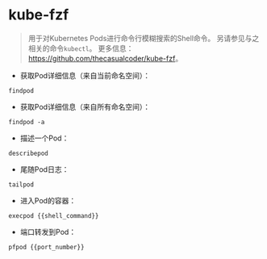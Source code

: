 # kube-fzf

> 用于对Kubernetes Pods进行命令行模糊搜索的Shell命令。
> 另请参见与之相关的命令`kubectl`。
> 更多信息：<https://github.com/thecasualcoder/kube-fzf>。

- 获取Pod详细信息（来自当前命名空间）：

`findpod`

- 获取Pod详细信息（来自所有命名空间）：

`findpod -a`

- 描述一个Pod：

`describepod`

- 尾随Pod日志：

`tailpod`

- 进入Pod的容器：

`execpod {{shell_command}}`

- 端口转发到Pod：

`pfpod {{port_number}}`